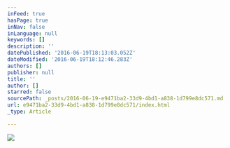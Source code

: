 ```yaml
---
inFeed: true
hasPage: true
inNav: false
inLanguage: null
keywords: []
description: ''
datePublished: '2016-06-19T18:13:03.052Z'
dateModified: '2016-06-19T18:12:46.283Z'
authors: []
publisher: null
title: ''
author: []
starred: false
sourcePath: _posts/2016-06-19-e9471ba2-33d9-4bd1-a838-1d799e8dc571.md
url: e9471ba2-33d9-4bd1-a838-1d799e8dc571/index.html
_type: Article

---
```

![](https://the-grid-user-content.s3-us-west-2.amazonaws.com/2eb13b12-a6ed-433b-b341-d9bed2cca9f0.jpg)